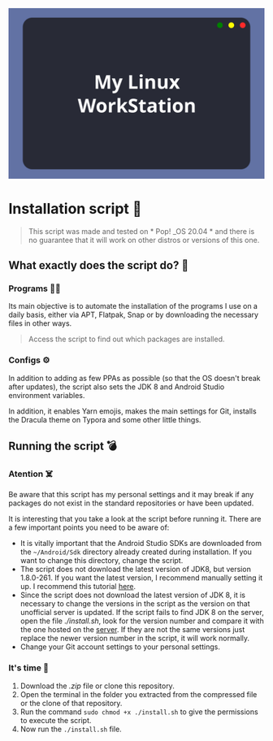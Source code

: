 ![Linux Dev WorkStation](./readme-images/capa.svg)

# Installation script :scroll:

> This script was made and tested on * Pop! _OS 20.04 * and there is no guarantee that it will work on other distros or versions of this one.

## What exactly does the script do? :thinking:

### Programs :technologist:

Its main objective is to automate the installation of the programs I use on a daily basis, either via APT, Flatpak, Snap or by downloading the necessary files in other ways.

> Access the script to find out which packages are installed.

### Configs :gear:

In addition to adding as few PPAs as possible (so that the OS doesn't break after updates), the script also sets the JDK 8 and Android Studio environment variables.

In addition, it enables Yarn emojis, makes the main settings for Git, installs the Dracula theme on Typora and some other little things.

## Running the script :bomb:

### Atention :skull_and_crossbones:

Be aware that this script has my personal settings and it may break if any packages do not exist in the standard repositories or have been updated.

It is interesting that you take a look at the script before running it. There are a few important points you need to be aware of:

* It is vitally important that the Android Studio SDKs are downloaded from the `~/Android/Sdk` directory already created during installation. If you want to change this directory, change the script.
* The script does not download the latest version of JDK8, but version 1.8.0-261. If you want the latest version, I recommend manually setting it up. I recommend this tutorial [here](https://www.javahelps.com/2015/03/install-oracle-jdk-in-ubuntu.html).
* Since the script does not download the latest version of JDK 8, it is necessary to change the versions in the script as the version on that unofficial server is updated. If the script fails to find JDK 8 on the server, open the file *./install.sh*, look for the version number and compare it with the one hosted on the [server](http://enos.itcollege.ee/~jpoial/allalaadimised/jdk8). If they are not the same versions just replace the newer version number in the script, it will work normally.
* Change your Git account settings to your personal settings.

### It's time :robot:

1. Download the *.zip* file or clone this repository.
2. Open the terminal in the folder you extracted from the compressed file or the clone of that repository.
3. Run the command `sudo chmod +x ./install.sh` to give the permissions to execute the script.
4. Now run the `./install.sh` file.
